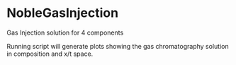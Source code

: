 # NobleGasInjection
Gas Injection solution for 4 components

Running script will generate plots showing the gas chromatography solution in composition and x/t space. 
